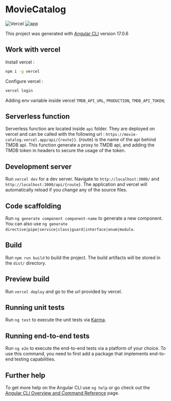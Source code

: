 # MovieCatalog

![Vercel](https://vercelbadge.vercel.app/api/benoits-projects-d03429db/movie-catalog) ![app](https://movie-catalog-flax.vercel.app/)

This project was generated with [Angular CLI](https://github.com/angular/angular-cli) version 17.0.6

## Work with vercel

Install vercel :

```bash
npm i -g vercel
```

Configure vercel :

```bash
vercel login
```

Adding env variable inside vercel `TMDB_API_URL`, `PRODUCTION`, `TMDB_API_TOKEN`;

## Serverless function

Serverless function are located inside `api` folder. They are deployed on vercel and can be called with the following url : `https://movie-catalog.vercel.app/api/{route}}`. {route} is the name of the api behind TMDB api.
This function generate a proxy to TMDB api, and adding the TMDB token in headers to secure the usage of the token.

## Development server

Run `vercel dev` for a dev server. Navigate to `http://localhost:3000/` and `http://localhost:3000/api/{route}`. The application and vercel will automatically reload if you change any of the source files.

## Code scaffolding

Run `ng generate component component-name` to generate a new component. You can also use `ng generate directive|pipe|service|class|guard|interface|enum|module`.

## Build

Run `npm run build` to build the project. The build artifacts will be stored in the `dist/` directory.

## Preview build

Run `vercel deploy` and go to the url provided by vercel.

## Running unit tests

Run `ng test` to execute the unit tests via [Karma](https://karma-runner.github.io).

## Running end-to-end tests

Run `ng e2e` to execute the end-to-end tests via a platform of your choice. To use this command, you need to first add a package that implements end-to-end testing capabilities.

## Further help

To get more help on the Angular CLI use `ng help` or go check out the [Angular CLI Overview and Command Reference](https://angular.io/cli) page.
